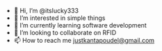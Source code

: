 - 👋 Hi, I’m @itslucky333
- 👀 I’m interested in simple things
- 🌱 I’m currently learning software development 
- 💞️ I’m looking to collaborate on RFID
- 📫 How to reach me justkantapoudel@gmail.com

<!---
itslucky333/itslucky333 is a ✨ special ✨ repository because its `README.md` (this file) appears on your GitHub profile.
You can click the Preview link to take a look at your changes.
--->
